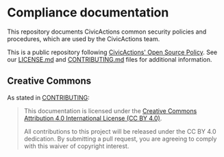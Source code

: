 # Compliance documentation

This repository documents CivicActions common security policies and procedures, which are used by the CivicActions team.

This is a public repository following [CivicActions' Open Source Policy](https://civicactions-handbook.readthedocs.io/en/latest/01-welcome-to-civicactions/training/intro-open-source/). See our [LICENSE.md](LICENSE.md) and [CONTRIBUTING.md](CONTRIBUTING.md) files for additional information.

## Creative Commons

As stated in [CONTRIBUTING](CONTRIBUTING.md):

> This documentation is licensed under the [Creative Commons Attribution 4.0 International License (CC BY 4.0)](https://creativecommons.org/licenses/by/4.0/).
> 
> All contributions to this project will be released under the CC BY 4.0 dedication. By submitting a pull request, you are agreeing to comply with this waiver of copyright interest.
